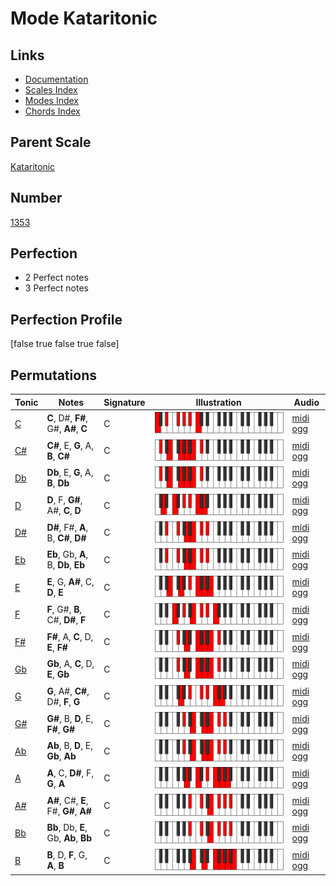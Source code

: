 # Mode Kataritonic

## Links

- [Documentation](index.md)
- [Scales Index](Scales.md)
- [Modes Index](Modes.md)
- [Chords Index](Chords.md)

## Parent Scale

[Kataritonic](ScaleKataritonic.md)

## Number

[1353](https://ianring.com/musictheory/scales/1353)

## Perfection

- 2 Perfect notes
- 3 Perfect notes

## Perfection Profile

[false true false true false]

## Permutations

| Tonic | Notes | Signature | Illustration | Audio |
|-------|-------|-----------|--------------|-------|
| [C](ModeCNaturalKataritonic.md) | **C**, D#, **F#**, G#, **A#**, **C** | C | ![CNaturalKataritonic](ModeCNaturalKataritonic.png) | [midi](ModeCNaturalKataritonic.mid) [ogg](ModeCNaturalKataritonic.ogg) |
| [C#](ModeCSharpKataritonic.md) | **C#**, E, **G**, A, **B**, **C#** | C | ![CSharpKataritonic](ModeCSharpKataritonic.png) | [midi](ModeCSharpKataritonic.mid) [ogg](ModeCSharpKataritonic.ogg) |
| [Db](ModeDFlatKataritonic.md) | **Db**, E, **G**, A, **B**, **Db** | C | ![DFlatKataritonic](ModeDFlatKataritonic.png) | [midi](ModeDFlatKataritonic.mid) [ogg](ModeDFlatKataritonic.ogg) |
| [D](ModeDNaturalKataritonic.md) | **D**, F, **G#**, A#, **C**, **D** | C | ![DNaturalKataritonic](ModeDNaturalKataritonic.png) | [midi](ModeDNaturalKataritonic.mid) [ogg](ModeDNaturalKataritonic.ogg) |
| [D#](ModeDSharpKataritonic.md) | **D#**, F#, **A**, B, **C#**, **D#** | C | ![DSharpKataritonic](ModeDSharpKataritonic.png) | [midi](ModeDSharpKataritonic.mid) [ogg](ModeDSharpKataritonic.ogg) |
| [Eb](ModeEFlatKataritonic.md) | **Eb**, Gb, **A**, B, **Db**, **Eb** | C | ![EFlatKataritonic](ModeEFlatKataritonic.png) | [midi](ModeEFlatKataritonic.mid) [ogg](ModeEFlatKataritonic.ogg) |
| [E](ModeENaturalKataritonic.md) | **E**, G, **A#**, C, **D**, **E** | C | ![ENaturalKataritonic](ModeENaturalKataritonic.png) | [midi](ModeENaturalKataritonic.mid) [ogg](ModeENaturalKataritonic.ogg) |
| [F](ModeFNaturalKataritonic.md) | **F**, G#, **B**, C#, **D#**, **F** | C | ![FNaturalKataritonic](ModeFNaturalKataritonic.png) | [midi](ModeFNaturalKataritonic.mid) [ogg](ModeFNaturalKataritonic.ogg) |
| [F#](ModeFSharpKataritonic.md) | **F#**, A, **C**, D, **E**, **F#** | C | ![FSharpKataritonic](ModeFSharpKataritonic.png) | [midi](ModeFSharpKataritonic.mid) [ogg](ModeFSharpKataritonic.ogg) |
| [Gb](ModeGFlatKataritonic.md) | **Gb**, A, **C**, D, **E**, **Gb** | C | ![GFlatKataritonic](ModeGFlatKataritonic.png) | [midi](ModeGFlatKataritonic.mid) [ogg](ModeGFlatKataritonic.ogg) |
| [G](ModeGNaturalKataritonic.md) | **G**, A#, **C#**, D#, **F**, **G** | C | ![GNaturalKataritonic](ModeGNaturalKataritonic.png) | [midi](ModeGNaturalKataritonic.mid) [ogg](ModeGNaturalKataritonic.ogg) |
| [G#](ModeGSharpKataritonic.md) | **G#**, B, **D**, E, **F#**, **G#** | C | ![GSharpKataritonic](ModeGSharpKataritonic.png) | [midi](ModeGSharpKataritonic.mid) [ogg](ModeGSharpKataritonic.ogg) |
| [Ab](ModeAFlatKataritonic.md) | **Ab**, B, **D**, E, **Gb**, **Ab** | C | ![AFlatKataritonic](ModeAFlatKataritonic.png) | [midi](ModeAFlatKataritonic.mid) [ogg](ModeAFlatKataritonic.ogg) |
| [A](ModeANaturalKataritonic.md) | **A**, C, **D#**, F, **G**, **A** | C | ![ANaturalKataritonic](ModeANaturalKataritonic.png) | [midi](ModeANaturalKataritonic.mid) [ogg](ModeANaturalKataritonic.ogg) |
| [A#](ModeASharpKataritonic.md) | **A#**, C#, **E**, F#, **G#**, **A#** | C | ![ASharpKataritonic](ModeASharpKataritonic.png) | [midi](ModeASharpKataritonic.mid) [ogg](ModeASharpKataritonic.ogg) |
| [Bb](ModeBFlatKataritonic.md) | **Bb**, Db, **E**, Gb, **Ab**, **Bb** | C | ![BFlatKataritonic](ModeBFlatKataritonic.png) | [midi](ModeBFlatKataritonic.mid) [ogg](ModeBFlatKataritonic.ogg) |
| [B](ModeBNaturalKataritonic.md) | **B**, D, **F**, G, **A**, **B** | C | ![BNaturalKataritonic](ModeBNaturalKataritonic.png) | [midi](ModeBNaturalKataritonic.mid) [ogg](ModeBNaturalKataritonic.ogg) |
